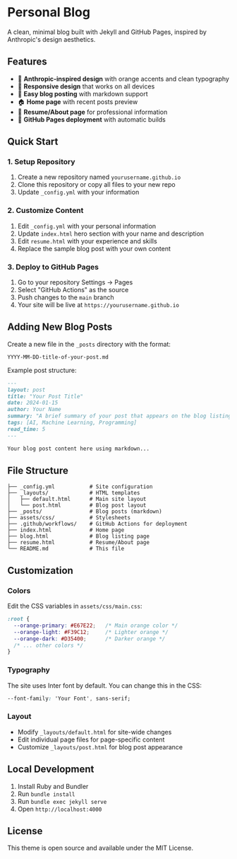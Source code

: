 # Personal Blog

A clean, minimal blog built with Jekyll and GitHub Pages, inspired by Anthropic's design aesthetics.

## Features

- 🎨 **Anthropic-inspired design** with orange accents and clean typography
- 📱 **Responsive design** that works on all devices
- 📝 **Easy blog posting** with markdown support
- 🏠 **Home page** with recent posts preview
- 📄 **Resume/About page** for professional information
- 🚀 **GitHub Pages deployment** with automatic builds

## Quick Start

### 1. Setup Repository
1. Create a new repository named `yourusername.github.io`
2. Clone this repository or copy all files to your new repo
3. Update `_config.yml` with your information

### 2. Customize Content
1. Edit `_config.yml` with your personal information
2. Update `index.html` hero section with your name and description
3. Edit `resume.html` with your experience and skills
4. Replace the sample blog post with your own content

### 3. Deploy to GitHub Pages
1. Go to your repository Settings → Pages
2. Select "GitHub Actions" as the source
3. Push changes to the `main` branch
4. Your site will be live at `https://yourusername.github.io`

## Adding New Blog Posts

Create a new file in the `_posts` directory with the format:
```
YYYY-MM-DD-title-of-your-post.md
```

Example post structure:
```markdown
---
layout: post
title: "Your Post Title"
date: 2024-01-15
author: Your Name
summary: "A brief summary of your post that appears on the blog listing."
tags: [AI, Machine Learning, Programming]
read_time: 5
---

Your blog post content here using markdown...
```

## File Structure

```
├── _config.yml           # Site configuration
├── _layouts/             # HTML templates
│   ├── default.html      # Main site layout
│   └── post.html         # Blog post layout
├── _posts/               # Blog posts (markdown)
├── assets/css/           # Stylesheets
├── .github/workflows/    # GitHub Actions for deployment
├── index.html            # Home page
├── blog.html             # Blog listing page
├── resume.html           # Resume/About page
└── README.md             # This file
```

## Customization

### Colors
Edit the CSS variables in `assets/css/main.css`:
```css
:root {
  --orange-primary: #E67E22;   /* Main orange color */
  --orange-light: #F39C12;     /* Lighter orange */
  --orange-dark: #D35400;      /* Darker orange */
  /* ... other colors */
}
```

### Typography
The site uses Inter font by default. You can change this in the CSS:
```css
--font-family: 'Your Font', sans-serif;
```

### Layout
- Modify `_layouts/default.html` for site-wide changes
- Edit individual page files for page-specific content
- Customize `_layouts/post.html` for blog post appearance

## Local Development

1. Install Ruby and Bundler
2. Run `bundle install`
3. Run `bundle exec jekyll serve`
4. Open `http://localhost:4000`

## License

This theme is open source and available under the MIT License.